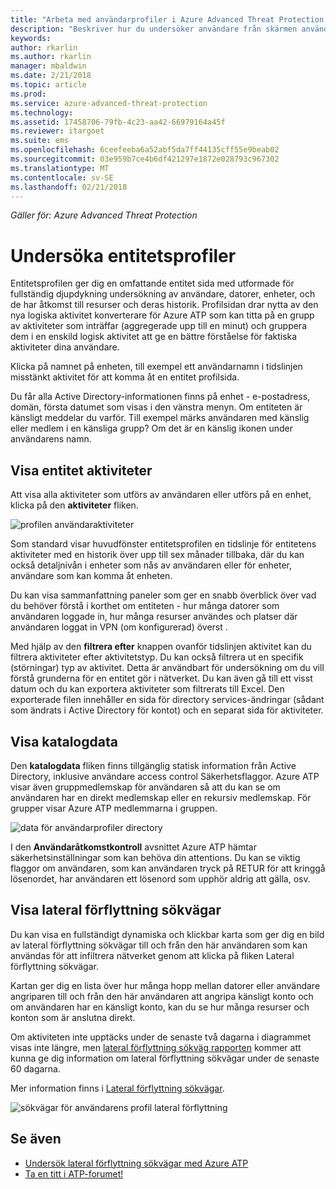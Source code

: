 ```yaml
---
title: "Arbeta med användarprofiler i Azure Advanced Threat Protection arbetsytan portal | Microsoft Docs"
description: "Beskriver hur du undersöker användare från skärmen användaren profiler i Azure ATP arbetsytan portal"
keywords: 
author: rkarlin
ms.author: rkarlin
manager: mbaldwin
ms.date: 2/21/2018
ms.topic: article
ms.prod: 
ms.service: azure-advanced-threat-protection
ms.technology: 
ms.assetid: 17458706-79fb-4c23-aa42-66979164a45f
ms.reviewer: itargoet
ms.suite: ems
ms.openlocfilehash: 6ceefeeba6a52abf5da7ff44135cff55e9beab02
ms.sourcegitcommit: 03e959b7ce4b6df421297e1872e028793c967302
ms.translationtype: MT
ms.contentlocale: sv-SE
ms.lasthandoff: 02/21/2018
---
```

*Gäller för: Azure Advanced Threat Protection*



# <a name="investigating-entity-profiles"></a>Undersöka entitetsprofiler

Entitetsprofilen ger dig en omfattande entitet sida med utformade för fullständig djupdykning undersökning av användare, datorer, enheter, och de har åtkomst till resurser och deras historik. Profilsidan drar nytta av den nya logiska aktivitet konverterare för Azure ATP som kan titta på en grupp av aktiviteter som inträffar (aggregerade upp till en minut) och gruppera dem i en enskild logisk aktivitet att ge en bättre förståelse för faktiska aktiviteter dina användare.

Klicka på namnet på enheten, till exempel ett användarnamn i tidslinjen misstänkt aktivitet för att komma åt en entitet profilsida.

Du får alla Active Directory-informationen finns på enhet - e-postadress, domän, första datumet som visas i den vänstra menyn. Om entiteten är känsligt meddelar du varför. Till exempel märks användaren med känslig eller medlem i en känsliga grupp?
Om det är en känslig ikonen under användarens namn.

## <a name="view-entity-activities"></a>Visa entitet aktiviteter

Att visa alla aktiviteter som utförs av användaren eller utförs på en enhet, klicka på den **aktiviteter** fliken. 

 ![profilen användaraktiviteter](media/user-profile-activities.png)

Som standard visar huvudfönster entitetsprofilen en tidslinje för entitetens aktiviteter med en historik över upp till sex månader tillbaka, där du kan också detaljnivån i enheter som nås av användaren eller för enheter, användare som kan komma åt enheten.

Du kan visa sammanfattning paneler som ger en snabb överblick över vad du behöver förstå i korthet om entiteten - hur många datorer som användaren loggade in, hur många resurser användes och platser där användaren loggat in VPN (om konfigurerad) överst . 

Med hjälp av den **filtrera efter** knappen ovanför tidslinjen aktivitet kan du filtrera aktiviteter efter aktivitetstyp. Du kan också filtrera ut en specifik (störningar) typ av aktivitet. Detta är användbart för undersökning om du vill förstå grunderna för en entitet gör i nätverket. Du kan även gå till ett visst datum och du kan exportera aktiviteter som filtrerats till Excel. Den exporterade filen innehåller en sida för directory services-ändringar (sådant som ändrats i Active Directory för kontot) och en separat sida för aktiviteter. 

## <a name="view-directory-data"></a>Visa katalogdata

Den **katalogdata** fliken finns tillgänglig statisk information från Active Directory, inklusive användare access control Säkerhetsflaggor. Azure ATP visar även gruppmedlemskap för användaren så att du kan se om användaren har en direkt medlemskap eller en rekursiv medlemskap. För grupper visar Azure ATP medlemmarna i gruppen.

 ![data för användarprofiler directory](media/user-profile-dir-data.png)

I den **Användaråtkomstkontroll** avsnittet Azure ATP hämtar säkerhetsinställningar som kan behöva din attentions. Du kan se viktig flaggor om användaren, som kan användaren tryck på RETUR för att kringgå lösenordet, har användaren ett lösenord som upphör aldrig att gälla, osv. 

## <a name="view-lateral-movement-paths"></a>Visa lateral förflyttning sökvägar

Du kan visa en fullständigt dynamiska och klickbar karta som ger dig en bild av lateral förflyttning sökvägar till och från den här användaren som kan användas för att infiltrera nätverket genom att klicka på fliken Lateral förflyttning sökvägar.

Kartan ger dig en lista över hur många hopp mellan datorer eller användare angriparen till och från den här användaren att angripa känsligt konto och om användaren har en känsligt konto, kan du se hur många resurser och konton som är anslutna direkt.

Om aktiviteten inte upptäcks under de senaste två dagarna i diagrammet visas inte längre, men [lateral förflyttning sökväg rapporten](reports.md) kommer att kunna ge dig information om lateral förflyttning sökvägar under de senaste 60 dagarna. 

Mer information finns i [Lateral förflyttning sökvägar](use-case-lateral-movement-path.md). 

 ![sökvägar för användarens profil lateral förflyttning](media/user-profile-lateral-movement-paths.png)


## <a name="see-also"></a>Se även

- [Undersök lateral förflyttning sökvägar med Azure ATP](use-case-lateral-movement-path.md)
- [Ta en titt i ATP-forumet!](https://aka.ms/azureatpcommunity)